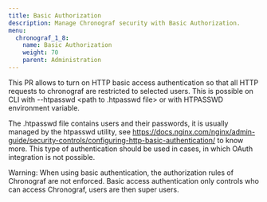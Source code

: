 ```yaml
---
title: Basic Authorization
description: Manage Chronograf security with Basic Authorization.
menu:
  chronograf_1_8:
    name: Basic Authorization
    weight: 70
    parent: Administration
---
```


This PR allows to turn on HTTP basic access authentication so that all HTTP requests to chronograf are restricted to selected users.
This is possible on CLI with --htpasswd <path to .htpasswd file> or with HTPASSWD environment variable.

The .htpasswd file contains users and their passwords, it is usually managed by the htpasswd utility,
see https://docs.nginx.com/nginx/admin-guide/security-controls/configuring-http-basic-authentication/ to know more.
This type of authentication should be used in cases, in which OAuth integration is not possible.

Warning: When using basic authentication, the authorization rules of Chronograf are not enforced.
Basic access authentication only controls who can access Chronograf, users are then super users.

